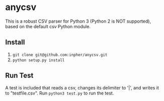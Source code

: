 # anycsv
This is a robust CSV parser for Python 3 (Python 2 is NOT supported), based on the
default csv Python module.

## Install
1. `git clone git@github.com:inpher/anycsv.git`
2. `python setup.py install`

## Run Test
A test is included that reads a csv, changes its delimiter to '|', and writes it
to "testfile.csv".
Run `python3 test.py` to run the test.